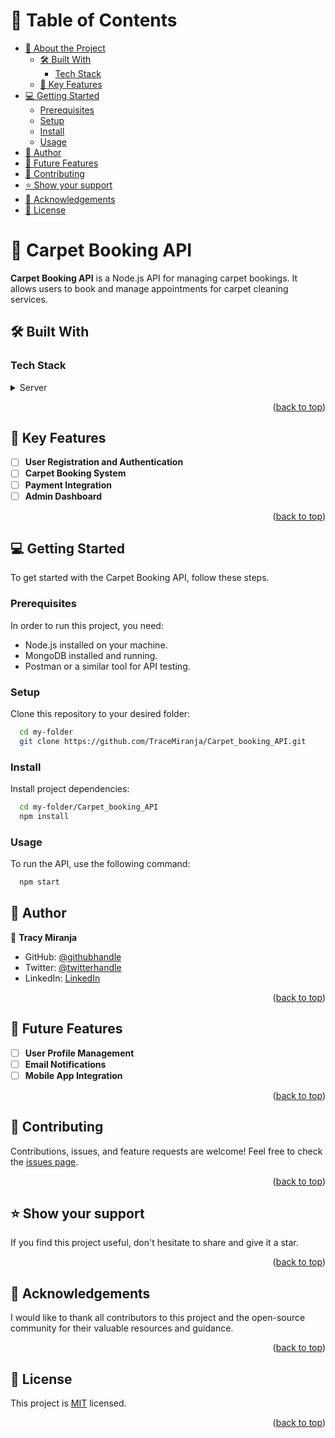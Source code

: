 <a name="readme-top"></a>

<!-- TABLE OF CONTENTS -->

# 📗 Table of Contents

- [📖 About the Project](#about-project)
  - [🛠 Built With](#built-with)
    - [Tech Stack](#tech-stack)
  - [🌟 Key Features](#key-features)
- [💻 Getting Started](#getting-started)
  - [Prerequisites](#prerequisites)
  - [Setup](#setup)
  - [Install](#install)
  - [Usage](#usage)
- [👥 Author](#author)
- [🔭 Future Features](#future-features)
- [🤝 Contributing](#contributing)
- [⭐️ Show your support](#support)
- [🙏 Acknowledgements](#acknowledgements)
- [📝 License](#license)

<!-- PROJECT DESCRIPTION -->

# 📖 Carpet Booking API <a name="about-project"></a>

**Carpet Booking API** is a Node.js API for managing carpet bookings. It allows users to book and manage appointments for carpet cleaning services.

## 🛠 Built With <a name="built-with"></a>

### Tech Stack <a name="tech-stack"></a>

<details>
  <summary>Server</summary>
  <ul>
    <li><a href="https://nodejs.org/">Node.js</a></li>
    <li><a href="https://expressjs.com/">Express.js</a></li>
    <li><a href="https://www.mongodb.com/">MongoDB</a></li>
    <!-- Add any other technologies your project uses -->
  </ul>
</details>

<p align="right">(<a href="#readme-top">back to top</a>)</p>

<!-- KEY FEATURES -->

## 🌟 Key Features <a name="key-features"></a>

- [ ] **User Registration and Authentication**
- [ ] **Carpet Booking System**
- [ ] **Payment Integration**
- [ ] **Admin Dashboard**

<p align="right">(<a href="#readme-top">back to top</a>)</p>

<!-- GETTING STARTED -->

## 💻 Getting Started <a name="getting-started"></a>

To get started with the Carpet Booking API, follow these steps.

### Prerequisites

In order to run this project, you need:

- Node.js installed on your machine.
- MongoDB installed and running.
- Postman or a similar tool for API testing.

### Setup

Clone this repository to your desired folder:

```sh
  cd my-folder
  git clone https://github.com/TraceMiranja/Carpet_booking_API.git
```

### Install

Install project dependencies:

```sh
  cd my-folder/Carpet_booking_API
  npm install
```

### Usage

To run the API, use the following command:

```sh
  npm start
```

<!-- AUTHOR -->

## 👥 Author <a name="author"></a>

👤 **Tracy Miranja**
- GitHub: [@githubhandle](https://github.com/TraceMiranja)
- Twitter: [@twitterhandle](https://twitter.com/tracymiranja)
- LinkedIn: [LinkedIn](https://linkedin.com/in/tracymiranja)

<p align="right">(<a href="#readme-top">back to top</a>)</p>

<!-- FUTURE FEATURES -->

## 🔭 Future Features <a name="future-features"></a>

- [ ] **User Profile Management**
- [ ] **Email Notifications**
- [ ] **Mobile App Integration**

<p align="right">(<a href="#readme-top">back to top</a>)</p>

<!-- CONTRIBUTING -->

## 🤝 Contributing <a name="contributing"></a>

Contributions, issues, and feature requests are welcome! Feel free to check the [issues page](../../issues/).

<p align="right">(<a href="#readme-top">back to top</a>)</p>

<!-- SUPPORT -->

## ⭐️ Show your support <a name="support"></a>

If you find this project useful, don't hesitate to share and give it a star.

<p align="right">(<a href="#readme-top">back to top</a>)</p>

<!-- ACKNOWLEDGEMENTS -->

## 🙏 Acknowledgements <a name="acknowledgements"></a>

I would like to thank all contributors to this project and the open-source community for their valuable resources and guidance.

<p align="right">(<a href="#readme-top">back to top</a>)</p>

<!-- LICENSE -->

## 📝 License <a name="license"></a>

This project is [MIT](./LICENSE) licensed.

<p align="right">(<a href="#readme-top">back to top</a>)</p>